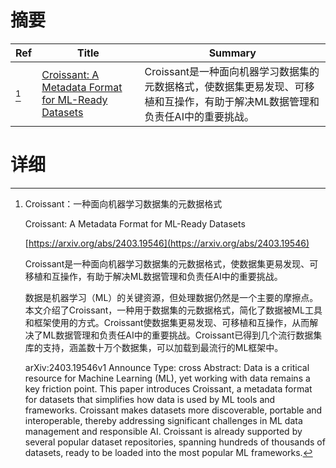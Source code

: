 # 摘要

| Ref | Title | Summary |
| --- | --- | --- |
| [^1] | [Croissant: A Metadata Format for ML-Ready Datasets](https://arxiv.org/abs/2403.19546) | Croissant是一种面向机器学习数据集的元数据格式，使数据集更易发现、可移植和互操作，有助于解决ML数据管理和负责任AI中的重要挑战。 |

# 详细

[^1]: Croissant：一种面向机器学习数据集的元数据格式

    Croissant: A Metadata Format for ML-Ready Datasets

    [https://arxiv.org/abs/2403.19546](https://arxiv.org/abs/2403.19546)

    Croissant是一种面向机器学习数据集的元数据格式，使数据集更易发现、可移植和互操作，有助于解决ML数据管理和负责任AI中的重要挑战。

    

    数据是机器学习（ML）的关键资源，但处理数据仍然是一个主要的摩擦点。本文介绍了Croissant，一种用于数据集的元数据格式，简化了数据被ML工具和框架使用的方式。Croissant使数据集更易发现、可移植和互操作，从而解决了ML数据管理和负责任AI中的重要挑战。Croissant已得到几个流行数据集库的支持，涵盖数十万个数据集，可以加载到最流行的ML框架中。

    arXiv:2403.19546v1 Announce Type: cross  Abstract: Data is a critical resource for Machine Learning (ML), yet working with data remains a key friction point. This paper introduces Croissant, a metadata format for datasets that simplifies how data is used by ML tools and frameworks. Croissant makes datasets more discoverable, portable and interoperable, thereby addressing significant challenges in ML data management and responsible AI. Croissant is already supported by several popular dataset repositories, spanning hundreds of thousands of datasets, ready to be loaded into the most popular ML frameworks.
    

